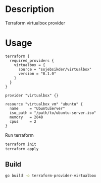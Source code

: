 # Description

Terraform virtualbox provider

# Usage

```hcl
terraform {
  required_providers {
    virtualbox = {
      source = "sojebsikder/virtualbox"
      version = "0.1.0"
    }
  }
}

provider "virtualbox" {}

resource "virtualbox_vm" "ubuntu" {
  name     = "UbuntuServer"
  iso_path = "/path/to/ubuntu-server.iso"
  memory   = 2048
  cpus     = 2
}
```

Run terraform
```bash
terraform init
terraform apply
```

## Build
```bash
go build -o terraform-provider-virtualbox
```